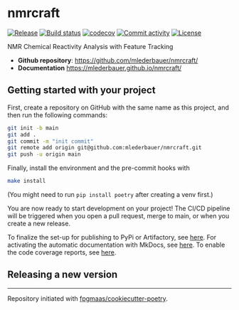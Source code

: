 # nmrcraft

[![Release](https://img.shields.io/github/v/release/mlederbauer/nmrcraft)](https://img.shields.io/github/v/release/mlederbauer/nmrcraft)
[![Build status](https://img.shields.io/github/actions/workflow/status/mlederbauer/nmrcraft/main.yml?branch=main)](https://github.com/mlederbauer/nmrcraft/actions/workflows/main.yml?query=branch%3Amain)
[![codecov](https://codecov.io/gh/mlederbauer/nmrcraft/branch/main/graph/badge.svg)](https://codecov.io/gh/mlederbauer/nmrcraft)
[![Commit activity](https://img.shields.io/github/commit-activity/m/mlederbauer/nmrcraft)](https://img.shields.io/github/commit-activity/m/mlederbauer/nmrcraft)
[![License](https://img.shields.io/github/license/mlederbauer/nmrcraft)](https://img.shields.io/github/license/mlederbauer/nmrcraft)

NMR Chemical Reactivity Analysis with Feature Tracking

- **Github repository**: <https://github.com/mlederbauer/nmrcraft/>
- **Documentation** <https://mlederbauer.github.io/nmrcraft/>

## Getting started with your project

First, create a repository on GitHub with the same name as this project, and then run the following commands:

```bash
git init -b main
git add .
git commit -m "init commit"
git remote add origin git@github.com:mlederbauer/nmrcraft.git
git push -u origin main
```

Finally, install the environment and the pre-commit hooks with

```bash
make install
```

(You might need to run `pip install poetry` after creating a venv first.)

You are now ready to start development on your project!
The CI/CD pipeline will be triggered when you open a pull request, merge to main, or when you create a new release.

To finalize the set-up for publishing to PyPi or Artifactory, see [here](https://fpgmaas.github.io/cookiecutter-poetry/features/publishing/#set-up-for-pypi).
For activating the automatic documentation with MkDocs, see [here](https://fpgmaas.github.io/cookiecutter-poetry/features/mkdocs/#enabling-the-documentation-on-github).
To enable the code coverage reports, see [here](https://fpgmaas.github.io/cookiecutter-poetry/features/codecov/).

## Releasing a new version



---

Repository initiated with [fpgmaas/cookiecutter-poetry](https://github.com/fpgmaas/cookiecutter-poetry).
